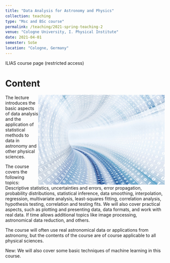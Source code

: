 ```yaml
---
title: "Data Analysis for Astronomy and Physics"
collection: teaching
type: "Msc and BSc course"
permalink: /teaching/2021-spring-teaching-2
venue: "Cologne University, I. Physical Institute"
date: 2021-04-01
semester: SoSe
location: "Cologne, Germany"
---
```


[<i class="fas fa-link"></i>]( ) ILIAS course page (restricted access)

# Content

<img style="float: right;" src="/images/Data-Large_edit_small.jpg" width="400">
The lecture introduces the basic aspects of data analysis and the application of statistical methods to data in astronomy and other physical sciences.

The course covers the following topics:
Descriptive statistics, uncertainties and errors, error propagation, probability distributions, statistical inference, data smoothing, interpolation, regression, multivariate analysis, least-squares fitting, correlation analysis, hypothesis testing, correlation and testing fits. We will also cover practical aspects, such as plotting and presenting data, data formats, and work with real data. If time allows additional topics like image processing, astronomical data reduction, and others.

The course will often use real astronomical data or applications from astronomy, but the contents of the course are of course applicable to all physical sciences.

New: We will also cover some basic techniques of machine learning in this course.
